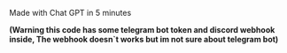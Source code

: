 Made with Chat GPT in 5 minutes

**(Warning this code has some telegram bot token and discord webhook inside, The webhook doesn`t works but im not sure about telegram bot)**

